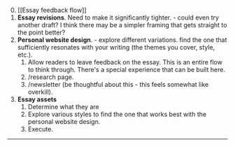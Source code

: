 0. [[Essay feedback flow]]
1. **Essay revisions**. Need to make it significantly tighter. - could even try another draft? I think there may be a simpler framing that gets straight to the point better?
2. **Personal website design**. - explore different variations. find the one that sufficiently resonates with your writing (the themes you cover, style, etc.).
	1. Allow readers to leave feedback on the essay. This is an entire flow to think through. There's a special experience that can be built here.
	2. /research page.
	3. /newsletter (be thoughtful about this - this feels somewhat like overkill).
3. **Essay assets**
	1. Determine what they are
	2. Explore various styles to find the one that works best with the personal website design.
	3. Execute.

---

